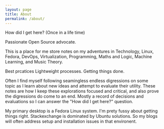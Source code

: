 ```yaml
---
layout: page
title: About
permalink: /about/
---
```


How did I get here? (Once in a life time)

Passionate Open Source advocate.

This is a place for me store notes on my adventures in Technology, Linux,
Fedora, DevOps, Virtualization, Programming, Maths and Logic, Machine Learning,
and Music Theory.

Best prcatices
Lightweight processes.
Getting things done.

Often I find myself following seamingless endless digressions on some topic as
I learn about new ideas and attempt to evaluate their utility.  These notes are
how I keep these explorations
focused and critical, and also prove the digressions do come to an end.  Mostly
a record of decisions and evaluations so I can answer the "How did I get here?"
question.

My primary desktop is a Fedora Linux system. I'm prety fussy about getting
things right.  Stackexchange is dominated by Ubuntu solutions. So my blogs will
often address setup and installation issues in that environent.
